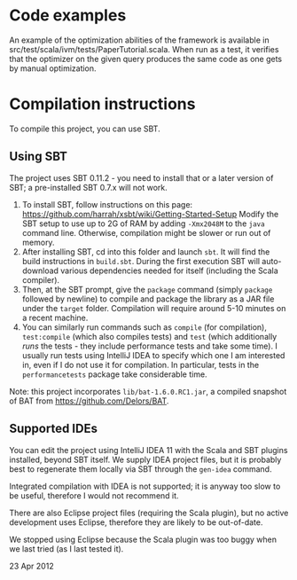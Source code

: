 # Code examples
An example of the optimization abilities of the framework is available in
src/test/scala/ivm/tests/PaperTutorial.scala. When run as a test, it verifies
that the optimizer on the given query produces the same code as one gets by
manual optimization.

# Compilation instructions
To compile this project, you can use SBT.

## Using SBT
The project uses SBT 0.11.2 - you need to install that or a later version of SBT; a pre-installed SBT 0.7.x will not work.

1) To install SBT, follow instructions on this page:
  <https://github.com/harrah/xsbt/wiki/Getting-Started-Setup>
  Modify the SBT setup to use up to 2G of RAM by adding `-Xmx2048M` to the `java`
  command line. Otherwise, compilation might be slower or run out of memory.
2) After installing SBT, cd into this folder and launch `sbt`. It will find the build instructions in `build.sbt`. During the first execution SBT will auto-download various dependencies needed for itself (including the Scala compiler).
3) Then, at the SBT prompt, give the `package` command (simply `package` followed by newline) to compile and package the library as a JAR file under the `target` folder. Compilation will require around 5-10 minutes on a recent machine.
4) You can similarly run commands such as `compile` (for compilation), `test:compile` (which also compiles tests) and `test` (which additionally _runs_ the tests - they include performance tests and take some time). I usually run tests using IntelliJ IDEA to specify which one I am interested in, even if I do not use it for compilation.
In particular, tests in the `performancetests` package take considerable time.

Note: this project incorporates `lib/bat-1.6.0.RC1.jar`, a compiled snapshot of
BAT from <https://github.com/Delors/BAT>.

## Supported IDEs
You can edit the project using IntelliJ IDEA 11 with the Scala and SBT plugins
installed, beyond SBT itself. We supply IDEA project files, but it is probably
best to regenerate them locally via SBT through the `gen-idea` command.

Integrated compilation with IDEA is not supported; it is anyway too slow
to be useful, therefore I would not recommend it.

There are also Eclipse project files (requiring the Scala plugin), but no active
development uses Eclipse, therefore they are likely to be out-of-date.

We stopped using Eclipse because the Scala plugin was too buggy when we last
tried (as I last tested it).


23 Apr 2012
